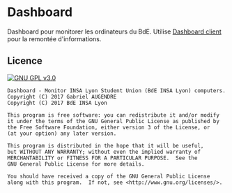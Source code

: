 # Dashboard
Dashboard pour monitorer les ordinateurs du BdE. Utilise [Dashboard client](https://github.com/bdeinsalyon/dashboard_client) pour la remontée d'informations.

## Licence

[![GNU GPL v3.0](http://www.gnu.org/graphics/gplv3-127x51.png)](http://www.gnu.org/licenses/gpl.html)

```
Dashboard - Monitor INSA Lyon Student Union (BdE INSA Lyon) computers.
Copyright (C) 2017 Gabriel AUGENDRE
Copyright (C) 2017 BdE INSA Lyon

This program is free software: you can redistribute it and/or modify
it under the terms of the GNU General Public License as published by
the Free Software Foundation, either version 3 of the License, or
(at your option) any later version.

This program is distributed in the hope that it will be useful,
but WITHOUT ANY WARRANTY; without even the implied warranty of
MERCHANTABILITY or FITNESS FOR A PARTICULAR PURPOSE.  See the
GNU General Public License for more details.

You should have received a copy of the GNU General Public License
along with this program.  If not, see <http://www.gnu.org/licenses/>.
```
